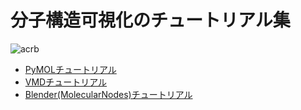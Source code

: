 # 分子構造可視化のチュートリアル集

![acrb](images/pymol_acrb.png)

- [PyMOLチュートリアル](pymol.md)
- [VMDチュートリアル](vmd.md)
- [Blender(MolecularNodes)チュートリアル](blender.md)

